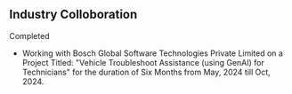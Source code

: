 ## Industry Colloboration 
 
 Completed 

- Working with Bosch Global Software Technologies Private Limited on a Project Titled: "Vehicle Troubleshoot Assistance (using GenAI) for Technicians" for the duration of Six Months from May, 2024 till Oct, 2024. 




